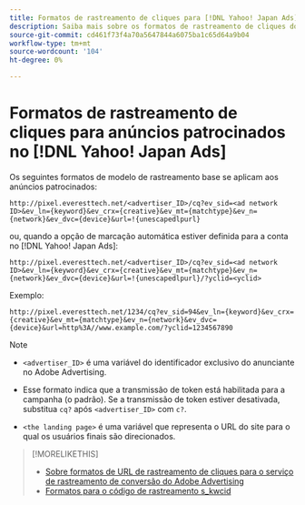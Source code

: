 ```yaml
---
title: Formatos de rastreamento de cliques para [!DNL Yahoo! Japan Ads]
description: Saiba mais sobre os formatos de rastreamento de cliques do [!DNL Yahoo! Japan Ads] contas.
source-git-commit: cd461f73f4a70a5647844a6075ba1c65d64a9b04
workflow-type: tm+mt
source-wordcount: '104'
ht-degree: 0%

---
```


# Formatos de rastreamento de cliques para anúncios patrocinados no [!DNL Yahoo! Japan Ads]

Os seguintes formatos de modelo de rastreamento base se aplicam aos anúncios patrocinados:

`http://pixel.everesttech.net/<advertiser_ID>/cq?ev_sid=<ad network ID>&ev_ln={keyword}&ev_crx={creative}&ev_mt={matchtype}&ev_n={network}&ev_dvc={device}&url=!{unescapedlpurl}`

ou, quando a opção de marcação automática estiver definida para a conta no [!DNL Yahoo! Japan Ads]:

`http://pixel.everesttech.net/<advertiser_ID>/cq?ev_sid=<ad network ID>&ev_ln={keyword}&ev_crx={creative}&ev_mt={matchtype}&ev_n={network}&ev_dvc={device}&url=!{unescapedlpurl}/?yclid=<yclid>`

Exemplo:

`http://pixel.everesttech.net/1234/cq?ev_sid=94&ev_ln={keyword}&ev_crx={creative}&ev_mt={matchtype}&ev_n={network}&ev_dvc={device}&url=http%3A//www.example.com/?yclid=1234567890`

>[!NOTE]
>
>* `<advertiser_ID>` é uma variável do identificador exclusivo do anunciante no Adobe Advertising.
>
>* Esse formato indica que a transmissão de token está habilitada para a campanha (o padrão). Se a transmissão de token estiver desativada, substitua `cq?` após `<advertiser_ID>` com `c?`.
>
>* `<the landing page>` é uma variável que representa o URL do site para o qual os usuários finais são direcionados.


>[!MORELIKETHIS]
>
>* [Sobre formatos de URL de rastreamento de cliques para o serviço de rastreamento de conversão do Adobe Advertising](formats-click-tracking-about.md)
>* [Formatos para o código de rastreamento s\_kwcid](skwcid-tracking-parameter.md)

